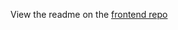 View the readme on the [frontend repo](https://github.com/bootcoder/new_relic_sortable_react/tree/search)
